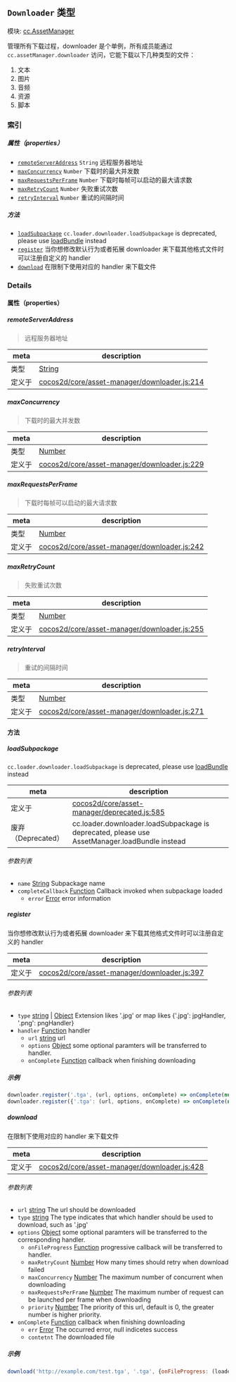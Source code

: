 ## `Downloader` 类型



模块: [cc.AssetManager](../modules/cc.AssetManager.md)


管理所有下载过程，downloader 是个单例，所有成员能通过 `cc.assetManager.downloader` 访问，它能下载以下几种类型的文件：
1. 文本
2. 图片
3. 音频
4. 资源
5. 脚本



### 索引

##### 属性（properties）

  - [`remoteServerAddress`](#remoteserveraddress) `String` 远程服务器地址
  - [`maxConcurrency`](#maxconcurrency) `Number` 下载时的最大并发数
  - [`maxRequestsPerFrame`](#maxrequestsperframe) `Number` 下载时每帧可以启动的最大请求数
  - [`maxRetryCount`](#maxretrycount) `Number` 失败重试次数
  - [`retryInterval`](#retryinterval) `Number` 重试的间隔时间



##### 方法

  - [`loadSubpackage`](#loadsubpackage) `cc.loader.downloader.loadSubpackage` is deprecated, please use <a href="../classes/AssetManager.html#method_loadBundle" class="crosslink">loadBundle</a> instead
  - [`register`](#register) 当你想修改默认行为或者拓展 downloader 来下载其他格式文件时可以注册自定义的 handler
  - [`download`](#download) 在限制下使用对应的 handler 来下载文件



### Details


#### 属性（properties）


##### remoteServerAddress

> 远程服务器地址

| meta | description |
|------|-------------|
| 类型 | <a href="https://developer.mozilla.org/en/JavaScript/Reference/Global_Objects/String" class="crosslink external" target="_blank">String</a> |
| 定义于 | [cocos2d/core/asset-manager/downloader.js:214](https://github.com/cocos-creator/engine/blob/22ca6465effd8063cb95e509843b8bef3d880759/cocos2d/core/asset-manager/downloader.js#L214) |



##### maxConcurrency

> 下载时的最大并发数

| meta | description |
|------|-------------|
| 类型 | <a href="https://developer.mozilla.org/en/JavaScript/Reference/Global_Objects/Number" class="crosslink external" target="_blank">Number</a> |
| 定义于 | [cocos2d/core/asset-manager/downloader.js:229](https://github.com/cocos-creator/engine/blob/22ca6465effd8063cb95e509843b8bef3d880759/cocos2d/core/asset-manager/downloader.js#L229) |



##### maxRequestsPerFrame

> 下载时每帧可以启动的最大请求数

| meta | description |
|------|-------------|
| 类型 | <a href="https://developer.mozilla.org/en/JavaScript/Reference/Global_Objects/Number" class="crosslink external" target="_blank">Number</a> |
| 定义于 | [cocos2d/core/asset-manager/downloader.js:242](https://github.com/cocos-creator/engine/blob/22ca6465effd8063cb95e509843b8bef3d880759/cocos2d/core/asset-manager/downloader.js#L242) |



##### maxRetryCount

> 失败重试次数

| meta | description |
|------|-------------|
| 类型 | <a href="https://developer.mozilla.org/en/JavaScript/Reference/Global_Objects/Number" class="crosslink external" target="_blank">Number</a> |
| 定义于 | [cocos2d/core/asset-manager/downloader.js:255](https://github.com/cocos-creator/engine/blob/22ca6465effd8063cb95e509843b8bef3d880759/cocos2d/core/asset-manager/downloader.js#L255) |



##### retryInterval

> 重试的间隔时间

| meta | description |
|------|-------------|
| 类型 | <a href="https://developer.mozilla.org/en/JavaScript/Reference/Global_Objects/Number" class="crosslink external" target="_blank">Number</a> |
| 定义于 | [cocos2d/core/asset-manager/downloader.js:271](https://github.com/cocos-creator/engine/blob/22ca6465effd8063cb95e509843b8bef3d880759/cocos2d/core/asset-manager/downloader.js#L271) |






<!-- Method Block -->
#### 方法


##### loadSubpackage

`cc.loader.downloader.loadSubpackage` is deprecated, please use <a href="../classes/AssetManager.html#method_loadBundle" class="crosslink">loadBundle</a> instead

| meta | description |
|------|-------------|
| 定义于 | [cocos2d/core/asset-manager/deprecated.js:585](https://github.com/cocos-creator/engine/blob/22ca6465effd8063cb95e509843b8bef3d880759/cocos2d/core/asset-manager/deprecated.js#L585) |
| 废弃（Deprecated） | cc.loader.downloader.loadSubpackage is deprecated, please use AssetManager.loadBundle instead |

###### 参数列表
- `name` <a href="https://developer.mozilla.org/en/JavaScript/Reference/Global_Objects/String" class="crosslink external" target="_blank">String</a> Subpackage name
- `completeCallback` <a href="https://developer.mozilla.org/en/JavaScript/Reference/Global_Objects/Function" class="crosslink external" target="_blank">Function</a> Callback invoked when subpackage loaded
	- `error` <a href="https://developer.mozilla.org/en/JavaScript/Reference/Global_Objects/Error" class="crosslink external" target="_blank">Error</a> error information


##### register

当你想修改默认行为或者拓展 downloader 来下载其他格式文件时可以注册自定义的 handler

| meta | description |
|------|-------------|
| 定义于 | [cocos2d/core/asset-manager/downloader.js:397](https://github.com/cocos-creator/engine/blob/22ca6465effd8063cb95e509843b8bef3d880759/cocos2d/core/asset-manager/downloader.js#L397) |

###### 参数列表
- `type` <a href="https://developer.mozilla.org/en/JavaScript/Reference/Global_Objects/String" class="crosslink external" target="_blank">string</a> &#124; <a href="https://developer.mozilla.org/en/JavaScript/Reference/Global_Objects/Object" class="crosslink external" target="_blank">Object</a> Extension likes '.jpg' or map likes {'.jpg': jpgHandler, '.png': pngHandler}
- `handler` <a href="https://developer.mozilla.org/en/JavaScript/Reference/Global_Objects/Function" class="crosslink external" target="_blank">Function</a> handler
	- `url` <a href="https://developer.mozilla.org/en/JavaScript/Reference/Global_Objects/String" class="crosslink external" target="_blank">string</a> url
	- `options` <a href="https://developer.mozilla.org/en/JavaScript/Reference/Global_Objects/Object" class="crosslink external" target="_blank">Object</a> some optional paramters will be transferred to handler.
	- `onComplete` <a href="https://developer.mozilla.org/en/JavaScript/Reference/Global_Objects/Function" class="crosslink external" target="_blank">Function</a> callback when finishing downloading

##### 示例

```js
downloader.register('.tga', (url, options, onComplete) => onComplete(null, null));
downloader.register({'.tga': (url, options, onComplete) => onComplete(null, null), '.ext': (url, options, onComplete) => onComplete(null, null)});
```

##### download

在限制下使用对应的 handler 来下载文件

| meta | description |
|------|-------------|
| 定义于 | [cocos2d/core/asset-manager/downloader.js:428](https://github.com/cocos-creator/engine/blob/22ca6465effd8063cb95e509843b8bef3d880759/cocos2d/core/asset-manager/downloader.js#L428) |

###### 参数列表
- `url` <a href="https://developer.mozilla.org/en/JavaScript/Reference/Global_Objects/String" class="crosslink external" target="_blank">string</a> The url should be downloaded
- `type` <a href="https://developer.mozilla.org/en/JavaScript/Reference/Global_Objects/String" class="crosslink external" target="_blank">string</a> The type indicates that which handler should be used to download, such as '.jpg'
- `options` <a href="https://developer.mozilla.org/en/JavaScript/Reference/Global_Objects/Object" class="crosslink external" target="_blank">Object</a> some optional paramters will be transferred to the corresponding handler.
	- `onFileProgress` <a href="https://developer.mozilla.org/en/JavaScript/Reference/Global_Objects/Function" class="crosslink external" target="_blank">Function</a> progressive callback will be transferred to handler.
	- `maxRetryCount` <a href="https://developer.mozilla.org/en/JavaScript/Reference/Global_Objects/Number" class="crosslink external" target="_blank">Number</a> How many times should retry when download failed
	- `maxConcurrency` <a href="https://developer.mozilla.org/en/JavaScript/Reference/Global_Objects/Number" class="crosslink external" target="_blank">Number</a> The maximum number of concurrent when downloading
	- `maxRequestsPerFrame` <a href="https://developer.mozilla.org/en/JavaScript/Reference/Global_Objects/Number" class="crosslink external" target="_blank">Number</a> The maximum number of request can be launched per frame when downloading
	- `priority` <a href="https://developer.mozilla.org/en/JavaScript/Reference/Global_Objects/Number" class="crosslink external" target="_blank">Number</a> The priority of this url, default is 0, the greater number is higher priority.
- `onComplete` <a href="https://developer.mozilla.org/en/JavaScript/Reference/Global_Objects/Function" class="crosslink external" target="_blank">Function</a> callback when finishing downloading
	- `err` <a href="https://developer.mozilla.org/en/JavaScript/Reference/Global_Objects/Error" class="crosslink external" target="_blank">Error</a> The occurred error, null indicetes success
	- `contetnt`  The downloaded file

##### 示例

```js
download('http://example.com/test.tga', '.tga', {onFileProgress: (loaded, total) => console.lgo(loaded/total)}, onComplete: (err) => console.log(err));
```


